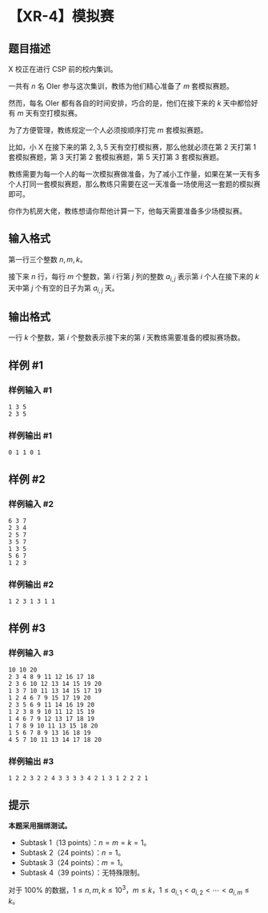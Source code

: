 # 【XR-4】模拟赛

## 题目描述

X 校正在进行 CSP 前的校内集训。

一共有 $n$ 名 OIer 参与这次集训，教练为他们精心准备了 $m$ 套模拟赛题。

然而，每名 OIer 都有各自的时间安排，巧合的是，他们在接下来的 $k$ 天中都恰好有 $m$ 天有空打模拟赛。

为了方便管理，教练规定一个人必须按顺序打完 $m$ 套模拟赛题。

比如，小 X 在接下来的第 $2,3,5$ 天有空打模拟赛，那么他就必须在第 $2$ 天打第 $1$ 套模拟赛题，第 $3$ 天打第 $2$ 套模拟赛题，第 $5$ 天打第 $3$ 套模拟赛题。

教练需要为每一个人的每一次模拟赛做准备，为了减小工作量，如果在某一天有多个人打同一套模拟赛题，那么教练只需要在这一天准备一场使用这一套题的模拟赛即可。

你作为机房大佬，教练想请你帮他计算一下，他每天需要准备多少场模拟赛。

## 输入格式

第一行三个整数 $n,m,k$。

接下来 $n$ 行，每行 $m$ 个整数，第 $i$ 行第 $j$ 列的整数 $a_{i,j}$ 表示第 $i$ 个人在接下来的 $k$ 天中第 $j$ 个有空的日子为第 $a_{i,j}$ 天。

## 输出格式

一行 $k$ 个整数，第 $i$ 个整数表示接下来的第 $i$ 天教练需要准备的模拟赛场数。

## 样例 #1

### 样例输入 #1
```
1 3 5
2 3 5
```

### 样例输出 #1

```
0 1 1 0 1
```

## 样例 #2

### 样例输入 #2
```
6 3 7
2 3 4
2 5 7
3 5 7
1 3 5
5 6 7
1 2 3
```

### 样例输出 #2

```
1 2 3 1 3 1 1
```

## 样例 #3

### 样例输入 #3
```
10 10 20
2 3 4 8 9 11 12 16 17 18
2 3 6 10 12 13 14 15 19 20
1 3 7 10 11 13 14 15 17 19
1 2 4 6 7 9 15 17 19 20
2 3 5 6 9 11 14 16 19 20
1 2 3 8 9 10 11 12 15 19
1 4 6 7 9 12 13 17 18 19
1 7 8 9 10 11 13 15 18 20
1 5 6 7 8 9 13 16 18 19
4 5 7 10 11 13 14 17 18 20
```

### 样例输出 #3

```
1 2 2 3 2 2 4 3 3 3 3 4 2 1 3 1 2 2 2 1
```

## 提示

**本题采用捆绑测试。**

- Subtask 1（13 points）：$n = m = k = 1$。
- Subtask 2（24 points）：$n = 1$。
- Subtask 3（24 points）：$m = 1$。
- Subtask 4（39 points）：无特殊限制。

对于 $100\%$ 的数据，$1 \le n,m,k \le 10^3$，$m \le k$，$1 \le a_{i,1} < a_{i,2} < \cdots < a_{i,m} \le k$。
